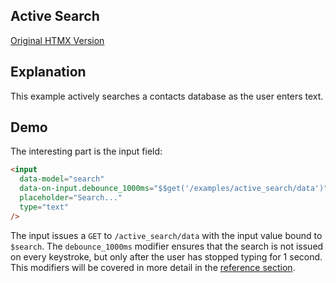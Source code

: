 ## Active Search

[Original HTMX Version](https://htmx.org/examples/active-search/)

## Explanation

This example actively searches a contacts database as the user enters text.

## Demo

<div>
<div id="active_search" data-on-load="$$get('/examples/active_search/data')"></div>
</div>

The interesting part is the input field:

```html
<input
  data-model="search"
  data-on-input.debounce_1000ms="$$get('/examples/active_search/data')"
  placeholder="Search..."
  type="text"
/>
```

The input issues a `GET` to `/active_search/data` with the input value bound to `$search`. The `debounce_1000ms` modifier ensures that the search is not issued on every keystroke, but only after the user has stopped typing for 1 second. This modifiers will be covered in more detail in the [reference section](/reference).

